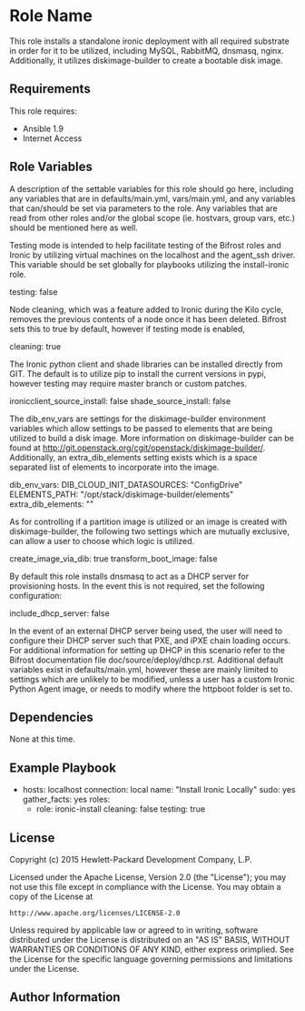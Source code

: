 Role Name
=========

This role installs a standalone ironic deployment with all required substrate in order for it to be utilized, including MySQL, RabbitMQ, dnsmasq, nginx.  Additionally, it utilizes diskimage-builder to create a bootable disk image.

Requirements
------------

This role requires:

- Ansible 1.9
- Internet Access

Role Variables
--------------

A description of the settable variables for this role should go here, including any variables that are in defaults/main.yml, vars/main.yml, and any variables that can/should be set via parameters to the role. Any variables that are read from other roles and/or the global scope (ie. hostvars, group vars, etc.) should be mentioned here as well.

Testing mode is intended to help facilitate testing of the Bifrost roles and Ironic by utilizing virtual machines on the localhost and the agent_ssh driver.  This variable should be set globally for playbooks utilizing the install-ironic role.

testing: false

Node cleaning, which was a feature added to Ironic during the Kilo cycle, removes the previous contents of a node once it has been deleted.  Bifrost sets this to true by default, however if testing mode is enabled,

cleaning: true

The Ironic python client and shade libraries can be installed directly from GIT.  The default is to utilize pip to install the current versions in pypi, however testing may require master branch or custom patches.  

ironicclient_source_install: false
shade_source_install: false

The dib_env_vars are settings for the diskimage-builder environment variables which allow settings to be passed to elements that are being utilized to build a disk image.  More information on diskimage-builder can be found at http://git.openstack.org/cgit/openstack/diskimage-builder/.  Additionally, an extra_dib_elements setting exists which is a space separated list of elements to incorporate into the image.

dib_env_vars:
  DIB_CLOUD_INIT_DATASOURCES: "ConfigDrive"
  ELEMENTS_PATH: "/opt/stack/diskimage-builder/elements"
extra_dib_elements: ""

As for controlling if a partition image is utilized or an image is created with diskimage-builder, the following two settings which are mutually exclusive, can allow a user to choose which logic is utilized.

create_image_via_dib: true
transform_boot_image: false

By default this role installs dnsmasq to act as a DHCP server for provisioning hosts.  In the event this is not required, set the following configuration:

include_dhcp_server: false

In the event of an external DHCP server being used, the user will need to configure their DHCP server such that PXE, and iPXE chain loading occurs. For additional information for setting up DHCP in this scenario refer to the Bifrost documentation file doc/source/deploy/dhcp.rst.
Additional default variables exist in defaults/main.yml, however these are mainly limited to settings which are unlikely to be modified, unless a user has a custom Ironic Python Agent image, or needs to modify where the httpboot folder is set to.

Dependencies
------------

None at this time.

Example Playbook
----------------

- hosts: localhost
  connection: local
  name: "Install Ironic Locally"
  sudo: yes
  gather_facts: yes
  roles:
    - role: ironic-install
      cleaning: false
      testing: true

License
-------

Copyright (c) 2015 Hewlett-Packard Development Company, L.P.

Licensed under the Apache License, Version 2.0 (the "License");
you may not use this file except in compliance with the License.
You may obtain a copy of the License at

    http://www.apache.org/licenses/LICENSE-2.0

Unless required by applicable law or agreed to in writing, software
distributed under the License is distributed on an "AS IS" BASIS,
WITHOUT WARRANTIES OR CONDITIONS OF ANY KIND, either express orimplied.
See the License for the specific language governing permissions and
limitations under the License.

Author Information
------------------


